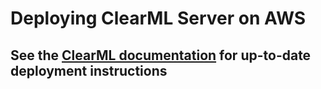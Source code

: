 # Deploying ClearML Server on AWS

## See the [ClearML documentation](https://clear.ml/docs/latest/docs/deploying_clearml/clearml_server_aws_ec2_ami/) for up-to-date deployment instructions 


